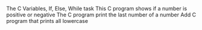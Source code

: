 The C Variables, If, Else, While task
This C program shows if a number is positive or negative
The C program print the last number of a number
Add C program that prints all lowercase

